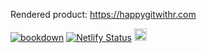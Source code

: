 Rendered product: <https://happygitwithr.com>

<!-- badges: start -->
[![bookdown](https://github.com/jennybc/happy-git-with-r/actions/workflows/bookdown.yaml/badge.svg)](https://github.com/jennybc/happy-git-with-r/actions/workflows/bookdown.yaml)
[![Netlify Status](https://api.netlify.com/api/v1/badges/4e9fea2e-d99c-484e-be1a-9d8605393f4e/deploy-status)](https://app.netlify.com/sites/happygitwithr/deploys)
<a rel="license" href="http://creativecommons.org/licenses/by-nc/4.0/"><img alt="Creative Commons License" style="border-width:0" src="https://i.creativecommons.org/l/by-nc/4.0/88x31.png" height = 20 /></a>
<!-- badges: end -->
